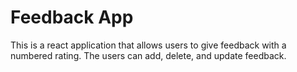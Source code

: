 # Feedback App

This is a react application that allows users to give feedback with a numbered rating. The users can add, delete, and update feedback.